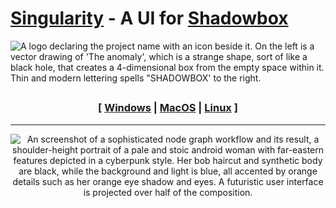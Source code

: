 

# [Singularity](#singularity) - A UI for [Shadowbox](https://github.com/darkshapes/sdbx)

![A logo declaring the project name with an icon beside it. On the left is a vector drawing of 'The anomaly', which is a strange shape, sort of like a black hole, that creates a 4-dimensional box from the empty space within it. Thin and modern lettering spells "SHADOWBOX' to the right.](https://github.com/user-attachments/assets/7ca16a7b-0826-4e1d-b6ac-e00c443d4777)

##

<div align="center"> 
  
 ### [ [Windows](https://github.com/darkshapes/sdbx/wiki/Manual-Installation-%E2%80%90-Windows) | [MacOS](https://github.com/darkshapes/sdbx/wiki-Manual-Installation-%E2%80%90-MacOS) | [Linux](https://github.com/darkshapes/sdbx/wiki/Manual-Installation-%E2%80%90-Linux) ]

<hr>

![An screenshot of a sophisticated node graph workflow and its result, a shoulder-height portrait of a pale and stoic android woman with far-eastern features depicted in a cyberpunk style. Her bob haircut and synthetic body are black, while the background and light is blue, all accented by orange details such as her orange eye shadow and eyes. A futuristic user interface is projected over half of the composition. ](https://github.com/user-attachments/assets/6e79bd1d-7dfa-4931-bcb9-4386b6d0128c)

</div>
